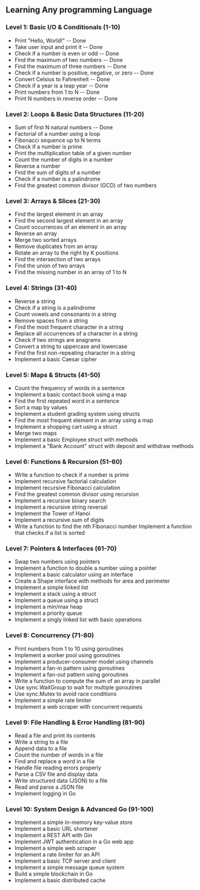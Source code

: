 ## Learning Any programming Language
### Level 1: Basic I/O & Conditionals (1-10)
  * Print "Hello, World!" -- Done
  * Take user input and print it -- Done
  * Check if a number is even or odd -- Done
  * Find the maximum of two numbers -- Done
  * Find the maximum of three numbers -- Done
  * Check if a number is positive, negative, or zero -- Done
  * Convert Celsius to Fahrenheit -- Done
  * Check if a year is a leap year -- Done
  * Print numbers from 1 to N -- Done
  * Print N numbers in reverse order -- Done
### Level 2: Loops & Basic Data Structures (11-20)
  * Sum of first N natural numbers -- Done
  * Factorial of a number using a loop
  * Fibonacci sequence up to N terms
  * Check if a number is prime
  * Print the multiplication table of a given number
  * Count the number of digits in a number
  * Reverse a number
  * Find the sum of digits of a number
  * Check if a number is a palindrome
  * Find the greatest common divisor (GCD) of two numbers
### Level 3: Arrays & Slices (21-30)
  * Find the largest element in an array
  * Find the second largest element in an array
  * Count occurrences of an element in an array
  * Reverse an array
  * Merge two sorted arrays
  * Remove duplicates from an array
  * Rotate an array to the right by K positions
  * Find the intersection of two arrays
  * Find the union of two arrays
  * Find the missing number in an array of 1 to N
### Level 4: Strings (31-40)
  * Reverse a string
  * Check if a string is a palindrome
  * Count vowels and consonants in a string
  * Remove spaces from a string
  * Find the most frequent character in a string
  * Replace all occurrences of a character in a string
  * Check if two strings are anagrams
  * Convert a string to uppercase and lowercase
  * Find the first non-repeating character in a string
  * Implement a basic Caesar cipher
### Level 5: Maps & Structs (41-50)
  * Count the frequency of words in a sentence
  * Implement a basic contact book using a map
  * Find the first repeated word in a sentence
  * Sort a map by values
  * Implement a student grading system using structs
  * Find the most frequent element in an array using a map
  * Implement a shopping cart using a struct
  * Merge two maps
  * Implement a basic Employee struct with methods
  * Implement a "Bank Account" struct with deposit and withdraw methods
### Level 6: Functions & Recursion (51-60)
  * Write a function to check if a number is prime
  * Implement recursive factorial calculation
  * Implement recursive Fibonacci calculation
  * Find the greatest common divisor using recursion
  * Implement a recursive binary search
  * Implement a recursive string reversal
  * Implement the Tower of Hanoi
  * Implement a recursive sum of digits
  * Write a function to find the nth Fibonacci number
Implement a function that checks if a list is sorted
### Level 7: Pointers & Interfaces (61-70)
  * Swap two numbers using pointers
  * Implement a function to double a number using a pointer
  * Implement a basic calculator using an interface
  * Create a Shape interface with methods for area and perimeter
  * Implement a simple linked list
  * Implement a stack using a struct
  * Implement a queue using a struct
  * Implement a min/max heap
  * Implement a priority queue
  * Implement a singly linked list with basic operations
### Level 8: Concurrency (71-80)
  * Print numbers from 1 to 10 using goroutines
  * Implement a worker pool using goroutines
  * Implement a producer-consumer model using channels
  * Implement a fan-in pattern using goroutines
  * Implement a fan-out pattern using goroutines
  * Write a function to compute the sum of an array in parallel
  * Use sync.WaitGroup to wait for multiple goroutines
  * Use sync.Mutex to avoid race conditions
  * Implement a simple rate limiter
  * Implement a web scraper with concurrent requests
### Level 9: File Handling & Error Handling (81-90)
  * Read a file and print its contents
  * Write a string to a file
  * Append data to a file
  * Count the number of words in a file
  * Find and replace a word in a file
  * Handle file reading errors properly
  * Parse a CSV file and display data
  * Write structured data (JSON) to a file
  * Read and parse a JSON file
  * Implement logging in Go
### Level 10: System Design & Advanced Go (91-100)
  * Implement a simple in-memory key-value store
  * Implement a basic URL shortener
  * Implement a REST API with Gin
  * Implement JWT authentication in a Go web app
  * Implement a simple web scraper
  * Implement a rate limiter for an API
  * Implement a basic TCP server and client
  * Implement a simple message queue system
  * Build a simple blockchain in Go
  * Implement a basic distributed cache
